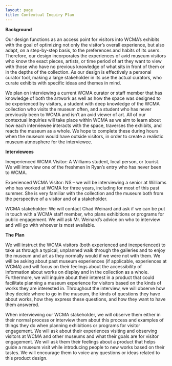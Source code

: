 ```yaml
---
layout: page
title: Contextual Inquiry Plan
---
```


**Background**

Our design functions as an access point for visitors into WCMA’s exhibits with the goal of optimizing not only the visitor’s overall experience, but also adapt, on a step-by-step basis, to the preferences and habits of its users.  Therefore, our design incorporates the experiences of avid museum visitors who know the exact pieces, artists, or time period of art they want to view with those who have no previous knowledge of what sits in front of them or in the depths of the collection.  As our design is effectively a personal curator tool, making a large stakeholder in its use the actual curators, who curate exhibits with specific ideas and themes in mind.  

We plan on interviewing a current WCMA curator or staff member that has knowledge of both the artwork as well as how the space was designed to be experienced by visitors, a student with deep knowledge of the WCMA collection who visits the museum often, and a student who has never previously been to WCMA and isn’t an avid viewer of art.  All of our contextual inquiries will take place within WCMA as we aim to learn about how each interviewee interacts with the space, traverses the exhibits, and reacts the museum as a whole.  We hope to complete these during hours when the museum would have outside visitors, in order to create a realistic museum atmosphere for the interviewee.


**Interviewees**
 
Inexperienced WCMA Visitor: A Williams student, local person, or tourist. We will interview one of the freshmen in Ryan’s entry who has never been to WCMA.
 
Experienced WCMA Visitor: NS – we will be interviewing a senior at Williams who has worked at WCMA for three years, including for most of this past summer. She is very familiar with the collection and the museum both from the perspective of a visitor and of a stakeholder. 
 
WCMA stakeholder: We will contact Chad Weinard and ask if we can be put in touch with a WCMA staff member, who plans exhibitions or programs for public engagement. We will ask Mr. Weinard’s advice on who to interview and will go with whoever is most available.

**The Plan**

We will instruct the WCMA visitors (both experienced and inexperienced) to take us through a typical, unplanned walk through the galleries and to enjoy the museum and art as they normally would if we were not with them. We will be asking about past museum experiences (if applicable, experiences at WCMA) and will focus on their feelings about the accessibility of information about works on display and in the collection as a whole. Furthermore, we will inquire about their interest in a product that could facilitate planning a museum experience for visitors based on the kinds of works they are interested in. Throughout the interview, we will observe how they decide where to go in the museum, the kinds of questions they have about works, how they express these questions, and how they want to have them answered.

When interviewing our WCMA stakeholder, we will observe them either in their normal process or interview them about this process and examples of things they do when planning exhibitions or programs for visitor engagement. We will ask about their experiences visiting and observing visitors at WCMA and other museums and what their goals are for visitor engagement. We will ask them their feelings about a product that helps guide a museum visit while introducing people to new works based on their tastes. We will encourage them to voice any questions or ideas related to this product design.


